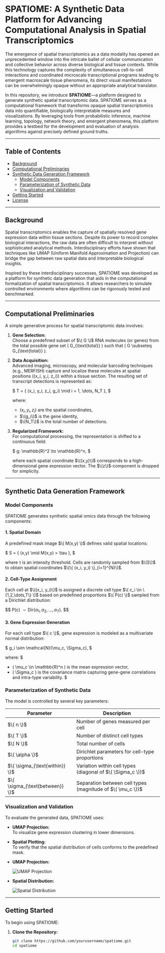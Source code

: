 # SPATIOME: A Synthetic Data Platform for Advancing Computational Analysis in Spatial Transcriptomics

The emergence of spatial transcriptomics as a data modality has opened an unprecedented window into the intricate ballet of cellular communication and collective behavior across diverse biological and tissue contexts. While this technology captures the complexity of simultaneous cell-to-cell interactions and coordinated microscale transcriptional programs leading to emergent macroscale tissue phenomena, its direct visual manifestations can be overwhelmingly opaque without an appropriate analytical translator.

In this repository, we introduce **SPATIOME**—a platform designed to generate synthetic spatial transcriptomic data. SPATIOME serves as a computational framework that transforms opaque spatial transcriptomics data into quantifiable, biologically interpretable measures and visualizations. By leveraging tools from probabilistic inference, machine learning, topology, network theory, and emergent phenomena, this platform provides a testbed for the development and evaluation of analysis algorithms against precisely defined ground truths.

---

## Table of Contents

- [Background](#background)
- [Computational Preliminaries](#computational-preliminaries)
- [Synthetic Data Generation Framework](#synthetic-data-generation-framework)
  - [Model Components](#model-components)
  - [Parameterization of Synthetic Data](#parameterization-of-synthetic-data)
  - [Visualization and Validation](#visualization-and-validation)
- [Getting Started](#getting-started)
- [License](#license)

---

## Background

Spatial transcriptomics enables the capture of spatially resolved gene expression data within tissue sections. Despite its power to record complex biological interactions, the raw data are often difficult to interpret without sophisticated analytical methods. Interdisciplinary efforts have shown that techniques like UMAP (Uniform Manifold Approximation and Projection) can bridge the gap between raw spatial data and interpretable biological insights.

Inspired by these interdisciplinary successes, SPATIOME was developed as a platform for synthetic data generation that aids in the computational formalization of spatial transcriptomics. It allows researchers to simulate controlled environments where algorithms can be rigorously tested and benchmarked.

---

## Computational Preliminaries

A simple generative process for spatial transcriptomic data involves:

1. **Gene Selection:**  
   Choose a predefined subset of $\( G \)$ RNA molecules (or genes) from the total possible gene set \( G_{\text{total}} \) such that \( G \subseteq G_{\text{total}} \).

2. **Data Acquisition:**  
   Advanced imaging, microscopy, and molecular barcoding techniques (e.g., MERFISH) capture and localize these molecules at spatial positions \((x_i, y_i, z_i)\) within a tissue section. The resulting set of transcript detections is represented as:

   $
   T = \{ (x_i, y_i, z_i, g_i) \mid i = 1, \dots, N_T \},
   $

   where:
   - $(x_i, y_i, z_i)$ are the spatial coordinates,
   - $\(g_i\)$ is the gene identity,
   - $\(N_T\)$ is the total number of detections.

3. **Regularized Framework:**  
   For computational processing, the representation is shifted to a continuous field:

   $
   g: \mathbb{R}^2 \to \mathbb{R}^n,
   $

   where each spatial coordinate $\((x,y)\)$ corresponds to a high-dimensional gene expression vector. The $\(z\)$-component is dropped for simplicity.

---

## Synthetic Data Generation Framework

### Model Components

SPATIOME generates synthetic spatial omics data through the following components:

#### 1. Spatial Domain

A predefined mask image $\( M(x,y) \)$ defines valid spatial locations:

$
S = \{ (x,y) \mid M(x,y) > \tau \},
$

where $\tau$ is an intensity threshold. Cells are randomly sampled from $\(S\)$ to obtain spatial coordinates $\(\{ (x_i, y_i) \}_{i=1}^{N}\)$.

#### 2. Cell-Type Assignment

Each cell at $\((x_i, y_i)\)$ is assigned a discrete cell type $\( c_i \in \{1,2,\dots,T\} \)$ based on predefined proportions $\( P(c) \)$ sampled from a Dirichlet distribution:

$$
P(c) $\sim \text{Dir}(\alpha_1, \alpha_2, \dots, \alpha_T).$
$$

#### 3. Gene Expression Generation

For each cell type $\( c \)$, gene expression is modeled as a multivariate normal distribution:

$
g_i \sim \mathcal{N}(\mu_c, \Sigma_c),
$

where:
$
- \( \mu_c \in \mathbb{R}^n \) is the mean expression vector,
- \( \Sigma_c \) is the covariance matrix capturing gene-gene correlations and intra-type variability.
$
### Parameterization of Synthetic Data

The model is controlled by several key parameters:

| Parameter                 | Description                                               |
|---------------------------|-----------------------------------------------------------|
| $\( n \)$                 | Number of genes measured per cell                         |
| $\( T \)$                 | Number of distinct cell types                             |
| $\( N \)$                 | Total number of cells                                     |
| $\( \alpha \)$            | Dirichlet parameters for cell-type proportions            |
| $\( \sigma_{\text{within}} \)$ | Variation within cell types (diagonal of $\( \Sigma_c \))$   |
| $\( \sigma_{\text{between}} \)$ | Separation between cell types (magnitude of $\( \mu_c \))$  |

### Visualization and Validation

To evaluate the generated data, SPATIOME uses:

- **UMAP Projection:**  
  To visualize gene expression clustering in lower dimensions.
  
- **Spatial Plotting:**  
  To verify that the spatial distribution of cells conforms to the predefined mask.

- **UMAP Projection:**

  ![UMAP Projection](umap_projection.png)

- **Spatial Distribution:**

  ![Spatial Distribution](spatial_distribution.png)

---

## Getting Started

To begin using SPATIOME:

1. **Clone the Repository:**

   ```bash
   git clone https://github.com/yourusername/spatiome.git
   cd spatiome

